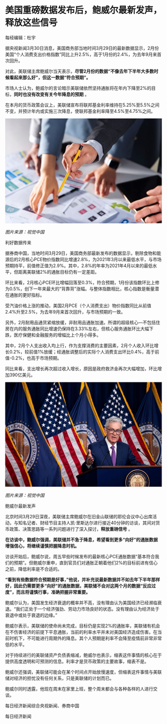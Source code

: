 # 美国重磅数据发布后，鲍威尔最新发声，释放这些信号

每经编辑：杜宇

据央视新闻3月30日消息，美国商务部当地时间3月29日的最新数据显示，2月份美国“个人消费支出价格指数”同比上升2.5%，高于1月份的2.4%，为去年9月来首次回升。

对此，美联储主席鲍威尔当天表示，**尽管2月份的数据“不像去年下半年大多数时候看起来那么好”，但这一数据“符合预期”。**

市场人士认为，鲍威尔的言论暗示美联储依然坚持通胀将在年内下降至2%的目标，**同时也没有改变有关今年降息的预期** 。

在本月的货币政策会议上，美联储宣布将联邦基金利率维持在5.25%至5.5%之间不变，并预计年内或实施三次降息，使联邦基金利率降至4.5%至4.75%之间。

![4ef349ed22afedf5986d96151a020ada.jpg](https://raw.githubusercontent.com/qqhsx/qqnews_image/main/2024/03/30/美国重磅数据发布后，鲍威尔最新发声，释放这些信号/4ef349ed22afedf5986d96151a020ada.jpg)

_图片来源：视觉中国_

利好数据传来

据券商中国，当地时间3月29日，美国商务部最新发布的数据显示，剔除食物和能源后的2月核心PCE物价指数同比增速2.8%，为2021年3月以来最低水平，与市场预期持平，前值修正值为2.9%。其中，2.8%的年率为2021年4月以来的最低水平，但距离美联储2%的通胀目标仍有一定差距。

环比来看，2月核心PCE环比增幅回落至0.3%，符合预期，1月份该指数环比上修为0.5%，创下一年来最大的“背靠背”涨幅。与整体指数相比，核心指数是衡量潜在通胀的更好指标。

受汽油价格上涨的推动，美国2月PCE（个人消费支出）物价指数同比从前值2.4%升至2.5%，为去年9月来首次回升，与市场预期的一致。

另外，2月耐用品通货紧缩放缓，非耐用品通胀加速。所谓的超级核心—不包括住房在内的服务通胀同比增速仍保持在3.33%左右，但核心服务通胀环比大幅下跌，医疗保健和金融服务的增幅比上个月小得多。

其中，2月个人支出收入均上行，作为支撑消费的主要因素，2月个人收入环比增长0.2%，较前值1%放缓；经通胀调整后的实际个人消费支出环比0.4%，高于前值-0.2%，也高于市场预期。

同比来看，支出增长再次超过收入增长，原因是政府救济金再次大幅增加，环比增加390亿美元。

![98865f0590a4772593fb668ce6bd32bd.jpg](https://raw.githubusercontent.com/qqhsx/qqnews_image/main/2024/03/30/美国重磅数据发布后，鲍威尔最新发声，释放这些信号/98865f0590a4772593fb668ce6bd32bd.jpg)

_图片来源：视觉中国_

鲍威尔最新发声

北京时间3月29日深夜，美联储主席鲍威尔在旧金山联储的耶伦会议中心出席活动，与知名记者、财经节目主持人凯·里斯达尔进行接近40分钟的访谈，其间对货币政策、决策思路等一系列问题进行了深入探讨，**释放重磅信号**
。

**在访谈中，鲍威尔强调，美联储并不急于降息，希望看到更多“向好”的通胀数据增强信心，将继续谨慎把握降息时机。**

访谈开始后，鲍威尔说，周五早些时候发布的最新核心PCE通胀数据“基本符合我们的预期”。但鲍威尔重申，直到官员们对通胀正朝着他们2%的目标前进有信心之前，降低利率是不合适的。

**“看到有些数据符合预期是好事，”他说，并补充说最新数据并不如去年下半年那样好，因此仍需要更多“向好”的通胀数据，美联储不会对这两个月的数据“反应过度”，而且将谨慎行事，准确把握非常重要。**

鲍威尔认为，美国发生经济衰退的概率并不高，没有理由认为美国经济已经濒临衰退。“我们正处于一个经济强劲、劳动力市场良好的状态。没有理由认为经济处于衰退中或处于衰退的边缘。”

鲍威尔表示，美联储的使命尚未完成，目标仍是实现2%的通胀率，美联储有机会在不伤害经济的前提下平息通胀，当前的利率水平并未对美国经济造成伤害。在当前时机下，不可能进行周期外的降息。其个人预期是利率不会降至疫情前非常非常低的水平。

对于持续进行的美联储资产负债表缩减，鲍威尔也表示，缩表这件事情的核心在于提供高度透明和可预测的信息。利率才是货币政策的主要故事，缩表不是。

鲍威尔还强调，美联储可能会在某个时间点开始放慢速度，但缩表这件事情与美联储对经济的担忧没有任何关系，只是美联储的计划而已。

鲍威尔同时透露，他现在周末在家里上班，整个周末都会与各种各样的人进行交谈。

每日经济新闻综合央视新闻、券商中国

每日经济新闻

